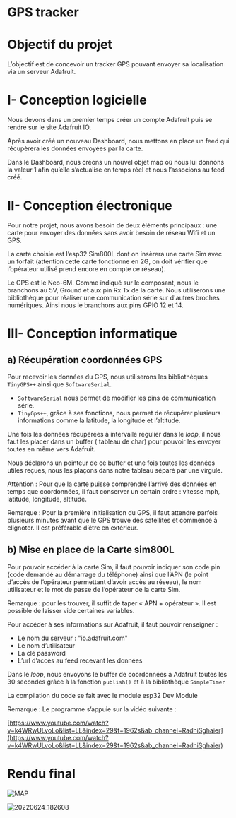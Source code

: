 # GPS tracker

# **Objectif du projet**

L’objectif est de concevoir un tracker GPS pouvant envoyer sa localisation via un serveur Adafruit.

# I- **Conception logicielle**

Nous devons dans un premier temps créer un compte Adafruit puis se rendre sur le site Adafruit IO.

Après avoir créé un nouveau Dashboard, nous mettons en place un feed qui récupèrera les données envoyées par la carte.

Dans le Dashboard, nous créons un nouvel objet map où nous lui donnons la valeur 1 afin qu’elle s’actualise en temps réel et nous l’associons au feed créé.

# II- **Conception électronique**

Pour notre projet, nous avons besoin de deux éléments principaux : une carte pour envoyer des données sans avoir besoin de réseau Wifi et un GPS.

La carte choisie est l’esp32 Sim800L dont on insèrera une carte Sim avec un forfait (attention cette carte fonctionne en 2G, on doit vérifier que l’opérateur utilisé prend encore en compte ce réseau). 

Le GPS est le Neo-6M. Comme indiqué sur le composant, nous le branchons au 5V, Ground et aux pin Rx Tx de la carte. Nous utiliserons une bibliothèque pour réaliser une communication série sur d'autres broches numériques. Ainsi nous le branchons aux pins GPIO 12 et 14.

# III- **Conception informatique**

## a) Récupération coordonnées GPS

Pour recevoir les données du GPS, nous utiliserons les bibliothèques `TinyGPS++` ainsi que `SoftwareSerial`.

- `SoftwareSerial` nous permet de modifier les pins de communication série.
- `TinyGps++`, grâce à ses fonctions, nous permet de récupérer plusieurs informations comme la latitude, la longitude et l’altitude.

Une fois les données récupérées à intervalle régulier dans le *loop*, il nous faut les placer dans un buffer ( tableau de char) pour pouvoir les envoyer toutes en même vers Adafruit.

Nous déclarons un pointeur de ce buffer et une fois toutes les données utiles reçues, nous les plaçons dans notre tableau séparé par une virgule.

Attention : Pour que la carte puisse comprendre l’arrivé des données en temps que coordonnées, il faut conserver un certain ordre : vitesse mph, latitude, longitude, altitude.

Remarque : Pour la première initialisation du GPS, il faut attendre parfois plusieurs minutes avant que le GPS trouve des satellites et commence à clignoter. Il est préférable d’être en extérieur.

## b) Mise en place de la Carte sim800L

Pour pouvoir accéder à la carte Sim, il faut pouvoir indiquer son code pin (code demandé au démarrage du téléphone) ainsi que l’APN (le point d’accès de l’opérateur permettant d’avoir accès au réseau), le nom utilisateur et le mot de passe de l’opérateur de la carte Sim.

Remarque : pour les trouver, il suffit de taper « APN + opérateur ». Il est possible de laisser vide certaines variables.

Pour accéder à ses informations sur Adafruit, il faut pouvoir renseigner :

- Le nom du serveur : "io.adafruit.com"
- Le nom d’utilisateur
- La clé password
- L’url d’accès au feed recevant les données

Dans le *loop*, nous envoyons le buffer de coordonnées à Adafruit toutes les 30 secondes grâce à la fonction `publish()` et à la bibliothèque `SimpleTimer`

La compilation du code se fait avec le module esp32 Dev Module

Remarque : Le programme s’appuie sur la vidéo suivante : 

[https://www.youtube.com/watch?v=k4WRwULvoLo&list=LL&index=29&t=1962s&ab_channel=RadhiSghaier](https://www.youtube.com/watch?v=k4WRwULvoLo&list=LL&index=29&t=1962s&ab_channel=RadhiSghaier)

# Rendu final

![MAP](https://user-images.githubusercontent.com/92324336/175808928-4afb715b-2116-490e-8e8b-1298ec236199.jpg)

![20220624_182608](https://user-images.githubusercontent.com/92324336/175808921-8c27eb9d-d0dc-41ce-8603-6d4c09438ee9.jpg)
